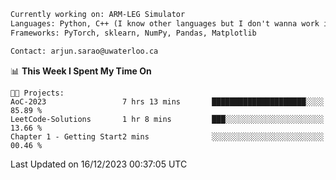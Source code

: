 ```txt
Currently working on: ARM-LEG Simulator
Languages: Python, C++ (I know other languages but I don't wanna work in them)
Frameworks: PyTorch, sklearn, NumPy, Pandas, Matplotlib

Contact: arjun.sarao@uwaterloo.ca
```

<!--START_SECTION:waka-->
📊 **This Week I Spent My Time On** 

```text
🐱‍💻 Projects: 
AoC-2023                 7 hrs 13 mins       █████████████████████░░░░   85.89 % 
LeetCode-Solutions       1 hr 8 mins         ███░░░░░░░░░░░░░░░░░░░░░░   13.66 % 
Chapter 1 - Getting Start2 mins              ░░░░░░░░░░░░░░░░░░░░░░░░░   00.46 % 
```


 Last Updated on 16/12/2023 00:37:05 UTC
<!--END_SECTION:waka-->
